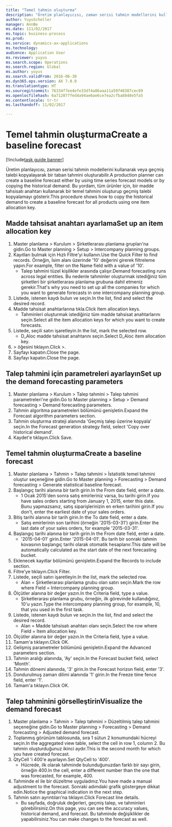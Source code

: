 ```yaml
--- 
title: "Temel tahmin oluşturma"
description: "Üretim planlayıcısı, zaman serisi tahmin modellerini kullanarak veya geçmiş talebi kopyalayarak bir taban tahmini oluşturabilir."
author: YuyuScheller
manager: AnnBe
ms.date: 111/02/2017
ms.topic: business-process
ms.prod: 
ms.service: dynamics-ax-applications
ms.technology: 
audience: Application User
ms.reviewer: yuyus
ms.search.scope: Operations
ms.search.region: Global
ms.author: yuyus
ms.search.validFrom: 2016-06-30
ms.dyn365.ops.version: AX 7.0.0
ms.translationtype: HT
ms.sourcegitcommit: 76334f7ee4efe33df4a86aaa11a59748387cec89
ms.openlocfilehash: 6a712077fed4a94ae6ae6ce7ea2cfba8848e5fa5
ms.contentlocale: tr-tr
ms.lasthandoff: 11/02/2017

---
```

# <a name="create-a-baseline-forecast"></a><span data-ttu-id="c4e18-103">Temel tahmin oluşturma</span><span class="sxs-lookup"><span data-stu-id="c4e18-103">Create a baseline forecast</span></span>

[!include[task guide banner](../../includes/task-guide-banner.md)]

<span data-ttu-id="c4e18-104">Üretim planlayıcısı, zaman serisi tahmin modellerini kullanarak veya geçmiş talebi kopyalayarak bir taban tahmini oluşturabilir.</span><span class="sxs-lookup"><span data-stu-id="c4e18-104">A production planner can create a baseline forecast either by using time series forecast models or by copying the historical demand.</span></span> <span data-ttu-id="c4e18-105">Bu yordam, tüm ürünler için, bir madde tahsisatı anahtarı kullanarak bir temel tahmini oluşturup geçmiş talebi kopyalamayı gösterir.</span><span class="sxs-lookup"><span data-stu-id="c4e18-105">This procedure shows how to copy the historical demand to create a baseline forecast for all products using one item allocation key.</span></span> 


## <a name="set-up-an-item-allocation-key"></a><span data-ttu-id="c4e18-106">Madde tahsisat anahtarı ayarlama</span><span class="sxs-lookup"><span data-stu-id="c4e18-106">Set up an item allocation key</span></span>
1. <span data-ttu-id="c4e18-107">Master planlama > Kurulum > Şirketlerarası planlama grupları'na gidin.</span><span class="sxs-lookup"><span data-stu-id="c4e18-107">Go to Master planning > Setup > Intercompany planning groups.</span></span>
2. <span data-ttu-id="c4e18-108">Kayıtları bulmak için Hızlı Filtre'yi kullanın.</span><span class="sxs-lookup"><span data-stu-id="c4e18-108">Use the Quick Filter to find records.</span></span> <span data-ttu-id="c4e18-109">Örneğin, İsim alanı üzerinde '10' değerini girerek filtreleme yapın.</span><span class="sxs-lookup"><span data-stu-id="c4e18-109">For example, filter on the Name field with a value of '10'.</span></span>
    * <span data-ttu-id="c4e18-110">Talep tahmini tüzel kişilikler arasında çalışır.</span><span class="sxs-lookup"><span data-stu-id="c4e18-110">Demand forecasting runs across legal entities.</span></span> <span data-ttu-id="c4e18-111">Bu nedenle tahminler oluşturmak istediğiniz tüm şirketleri bir şirketlerarası planlama grubuna dahil etmeniz gerekir.</span><span class="sxs-lookup"><span data-stu-id="c4e18-111">That's why you need to set up all the companies for which you want to generate forecasts in one intercompany planning group.</span></span>  
3. <span data-ttu-id="c4e18-112">Listede, istenen kaydı bulun ve seçin.</span><span class="sxs-lookup"><span data-stu-id="c4e18-112">In the list, find and select the desired record.</span></span>
4. <span data-ttu-id="c4e18-113">Madde tahsisat anahtarlarına tıkla.</span><span class="sxs-lookup"><span data-stu-id="c4e18-113">Click Item allocation keys.</span></span>
    * <span data-ttu-id="c4e18-114">Tahminleri oluşturmak istediğiniz tüm madde tahsisat anahtarlarını seçin.</span><span class="sxs-lookup"><span data-stu-id="c4e18-114">Select all the item allocation keys for which you want to create forecasts.</span></span>  
5. <span data-ttu-id="c4e18-115">Listede, seçili satırı işaretleyin.</span><span class="sxs-lookup"><span data-stu-id="c4e18-115">In the list, mark the selected row.</span></span>
    * <span data-ttu-id="c4e18-116">D_Aloc madde tahsisat anahtarını seçin.</span><span class="sxs-lookup"><span data-stu-id="c4e18-116">Select D_Aloc item allocation key.</span></span>  
6. <span data-ttu-id="c4e18-117">> öğesini tıklayın.</span><span class="sxs-lookup"><span data-stu-id="c4e18-117">Click >.</span></span>
7. <span data-ttu-id="c4e18-118">Sayfayı kapatın.</span><span class="sxs-lookup"><span data-stu-id="c4e18-118">Close the page.</span></span>
8. <span data-ttu-id="c4e18-119">Sayfayı kapatın.</span><span class="sxs-lookup"><span data-stu-id="c4e18-119">Close the page.</span></span>

## <a name="set-up-the-demand-forecasting-parameters"></a><span data-ttu-id="c4e18-120">Talep tahmini için parametreleri ayarlayın</span><span class="sxs-lookup"><span data-stu-id="c4e18-120">Set up the demand forecasting parameters</span></span>
1. <span data-ttu-id="c4e18-121">Master planlama > Kurulum > Talep tahmini > Talep tahmini parametreleri'ne gidin.</span><span class="sxs-lookup"><span data-stu-id="c4e18-121">Go to Master planning > Setup > Demand forecasting > Demand forecasting parameters.</span></span>
2. <span data-ttu-id="c4e18-122">Tahmin algoritma parametreleri bölümünü genişletin.</span><span class="sxs-lookup"><span data-stu-id="c4e18-122">Expand the Forecast algorithm parameters section.</span></span>
3. <span data-ttu-id="c4e18-123">Tahmin oluşturma strateji alanında 'Geçmiş talep üzerine kopyala' seçin.</span><span class="sxs-lookup"><span data-stu-id="c4e18-123">In the Forecast generation strategy field, select 'Copy over historical demand'.</span></span>
4. <span data-ttu-id="c4e18-124">Kaydet'e tıklayın.</span><span class="sxs-lookup"><span data-stu-id="c4e18-124">Click Save.</span></span>

## <a name="create-a-baseline-forecast"></a><span data-ttu-id="c4e18-125">Temel tahmin oluşturma</span><span class="sxs-lookup"><span data-stu-id="c4e18-125">Create a baseline forecast</span></span>
1. <span data-ttu-id="c4e18-126">Master planlama > Tahmin > Talep tahmini > İstatistik temel tahmini oluştur seçeneğine gidin.</span><span class="sxs-lookup"><span data-stu-id="c4e18-126">Go to Master planning > Forecasting > Demand forecasting > Generate statistical baseline forecast.</span></span>
2. <span data-ttu-id="c4e18-127">Başlangıç tarihi alanına bir tarih girin.</span><span class="sxs-lookup"><span data-stu-id="c4e18-127">In the From date field, enter a date.</span></span>
    * <span data-ttu-id="c4e18-128">1 Ocak 2015'den sonra satış emirleriniz varsa, bu tarihi girin.</span><span class="sxs-lookup"><span data-stu-id="c4e18-128">If you have sales orders starting from January 1, 2015, enter this date.</span></span> <span data-ttu-id="c4e18-129">Bunu yapmazsanız, satış siparişlerinizin en erken tarihini girin.</span><span class="sxs-lookup"><span data-stu-id="c4e18-129">If you don't, enter the earliest date of your sales orders.</span></span>  
3. <span data-ttu-id="c4e18-130">Bitiş tarihi alanına bir tarih girin.</span><span class="sxs-lookup"><span data-stu-id="c4e18-130">In the To date field, enter a date.</span></span>
    * <span data-ttu-id="c4e18-131">Satış emirlerinin son tarihini (örneğin '2015-03-31') girin.</span><span class="sxs-lookup"><span data-stu-id="c4e18-131">Enter the last date of your sales orders, for example '2015-03-31'.</span></span>  
4. <span data-ttu-id="c4e18-132">Başlangıç tarihi alanına bir tarih girin.</span><span class="sxs-lookup"><span data-stu-id="c4e18-132">In the From date field, enter a date.</span></span>
    * <span data-ttu-id="c4e18-133">'2015-04-01' girin.</span><span class="sxs-lookup"><span data-stu-id="c4e18-133">Enter '2015-04-01'.</span></span> <span data-ttu-id="c4e18-134">Bu tarih bir sonraki tahmin kovasının başlangıç tarihi olarak otomatik hesaplanır.</span><span class="sxs-lookup"><span data-stu-id="c4e18-134">This date will be automatically calculated as the start date of the next forecasting bucket.</span></span>  
5. <span data-ttu-id="c4e18-135">Eklenecek kayıtlar bölümünü genişletin.</span><span class="sxs-lookup"><span data-stu-id="c4e18-135">Expand the Records to include section.</span></span>
6. <span data-ttu-id="c4e18-136">Filtre'ye tıklayın.</span><span class="sxs-lookup"><span data-stu-id="c4e18-136">Click Filter.</span></span>
7. <span data-ttu-id="c4e18-137">Listede, seçili satırı işaretleyin.</span><span class="sxs-lookup"><span data-stu-id="c4e18-137">In the list, mark the selected row.</span></span>
    * <span data-ttu-id="c4e18-138">Alan = Şirketlerarası planlama grubu olan satırı seçin.</span><span class="sxs-lookup"><span data-stu-id="c4e18-138">Mark the row where Field = Intercompany planning group.</span></span>  
8. <span data-ttu-id="c4e18-139">Ölçütler alanına bir değer yazın.</span><span class="sxs-lookup"><span data-stu-id="c4e18-139">In the Criteria field, type a value.</span></span>
    * <span data-ttu-id="c4e18-140">Şirketlerarası planlama grubu, örneğin, ilk görevinde kullandığınız, 10'u yazın.</span><span class="sxs-lookup"><span data-stu-id="c4e18-140">Type the intercompany planning group, for example, 10, that you used in the first task.</span></span>  
9. <span data-ttu-id="c4e18-141">Listede, istenen kaydı bulun ve seçin.</span><span class="sxs-lookup"><span data-stu-id="c4e18-141">In the list, find and select the desired record.</span></span>
    * <span data-ttu-id="c4e18-142">Alan = Madde tahsisatı anahtarı olanı seçin.</span><span class="sxs-lookup"><span data-stu-id="c4e18-142">Select the row where Field = Item allocation key.</span></span>  
10. <span data-ttu-id="c4e18-143">Ölçütler alanına bir değer yazın.</span><span class="sxs-lookup"><span data-stu-id="c4e18-143">In the Criteria field, type a value.</span></span>
11. <span data-ttu-id="c4e18-144">Tamam'a tıklayın.</span><span class="sxs-lookup"><span data-stu-id="c4e18-144">Click OK.</span></span>
12. <span data-ttu-id="c4e18-145">Gelişmiş parametreler bölümünü genişletin.</span><span class="sxs-lookup"><span data-stu-id="c4e18-145">Expand the Advanced parameters section.</span></span>
13. <span data-ttu-id="c4e18-146">Tahmin aralığı alanında, 'Ay' seçin.</span><span class="sxs-lookup"><span data-stu-id="c4e18-146">In the Forecast bucket field, select 'Month'.</span></span>
14. <span data-ttu-id="c4e18-147">Tahmin dönemi alanında, '3' girin.</span><span class="sxs-lookup"><span data-stu-id="c4e18-147">In the Forecast horizon field, enter '3'.</span></span>
15. <span data-ttu-id="c4e18-148">Dondurulmuş zaman dilimi alanında '1' girin.</span><span class="sxs-lookup"><span data-stu-id="c4e18-148">In the Freeze time fence field, enter '1'.</span></span>
16. <span data-ttu-id="c4e18-149">Tamam'a tıklayın.</span><span class="sxs-lookup"><span data-stu-id="c4e18-149">Click OK.</span></span>

## <a name="visualize-the-demand-forecast"></a><span data-ttu-id="c4e18-150">Talep tahminini görselleştirin</span><span class="sxs-lookup"><span data-stu-id="c4e18-150">Visualize the demand forecast</span></span>
1. <span data-ttu-id="c4e18-151">Master planlama > Tahmin > Talep tahmini > Düzeltilmiş talep tahmini seçeneğine gidin.</span><span class="sxs-lookup"><span data-stu-id="c4e18-151">Go to Master planning > Forecasting > Demand forecasting > Adjusted demand forecast.</span></span>
2. <span data-ttu-id="c4e18-152">Toplanmış görünüm tablosunda, sıra 1 sütun 2 konumundaki hücreyi seçin.</span><span class="sxs-lookup"><span data-stu-id="c4e18-152">In the aggregated view table, select the cell in row 1, column 2.</span></span> <span data-ttu-id="c4e18-153">Bu tahmin oluşturduğunuz ikinci aydır.</span><span class="sxs-lookup"><span data-stu-id="c4e18-153">This is the second month for which you have created forecast.</span></span>
3. <span data-ttu-id="c4e18-154">QtyCell 'i 400'e ayarlayın.</span><span class="sxs-lookup"><span data-stu-id="c4e18-154">Set QtyCell to '400'.</span></span>
    * <span data-ttu-id="c4e18-155">Hücrede, ilk olarak tahminde bulunduğunuzdan farklı bir sayı girin, örneğin 400.</span><span class="sxs-lookup"><span data-stu-id="c4e18-155">In the cell, enter a different number than the one that was forecasted, for example, 400.</span></span>  
4. <span data-ttu-id="c4e18-156">Tahminde el ile bir düzeltme uyguladınız.</span><span class="sxs-lookup"><span data-stu-id="c4e18-156">You have made a manual adjustment to the forecast.</span></span> <span data-ttu-id="c4e18-157">Sonraki adımdaki grafik göstergeye dikkat edin.</span><span class="sxs-lookup"><span data-stu-id="c4e18-157">Notice the graphical indication in the next step.</span></span>
5. <span data-ttu-id="c4e18-158">Tahmin satırı ayrıntıları'na tıklayın.</span><span class="sxs-lookup"><span data-stu-id="c4e18-158">Click Forecast line details.</span></span>
    * <span data-ttu-id="c4e18-159">Bu sayfada, doğruluk değerleri, geçmiş talep, ve tahminleri görebilirsiniz.</span><span class="sxs-lookup"><span data-stu-id="c4e18-159">On this page, you can see the accuracy values, historical demand, and forecast.</span></span> <span data-ttu-id="c4e18-160">Bu tahminde değişiklikler de yapabilirsiniz.</span><span class="sxs-lookup"><span data-stu-id="c4e18-160">You can make changes to the forecast as well.</span></span>  


